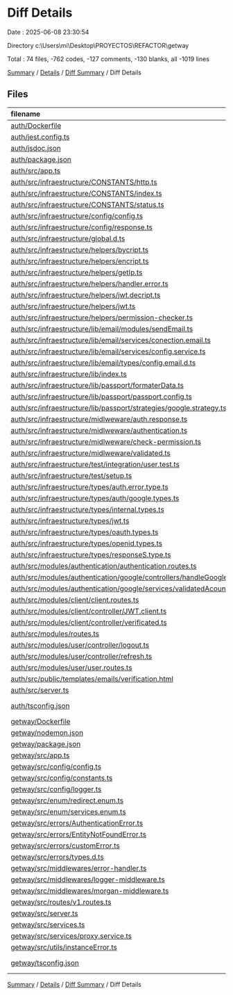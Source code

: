 # Diff Details

Date : 2025-06-08 23:30:54

Directory c:\\Users\\mi\\Desktop\\PROYECTOS\\REFACTOR\\getway

Total : 74 files,  -762 codes, -127 comments, -130 blanks, all -1019 lines

[Summary](results.md) / [Details](details.md) / [Diff Summary](diff.md) / Diff Details

## Files
| filename | language | code | comment | blank | total |
| :--- | :--- | ---: | ---: | ---: | ---: |
| [auth/Dockerfile](/auth/Dockerfile) | Docker | -16 | 0 | -8 | -24 |
| [auth/jest.config.ts](/auth/jest.config.ts) | TypeScript | -11 | 0 | -1 | -12 |
| [auth/jsdoc.json](/auth/jsdoc.json) | JSON | -12 | 0 | 0 | -12 |
| [auth/package.json](/auth/package.json) | JSON | -59 | 0 | -3 | -62 |
| [auth/src/app.ts](/auth/src/app.ts) | TypeScript | -17 | -1 | -3 | -21 |
| [auth/src/infraestructure/CONSTANTS/http.ts](/auth/src/infraestructure/CONSTANTS/http.ts) | TypeScript | -20 | 0 | -3 | -23 |
| [auth/src/infraestructure/CONSTANTS/index.ts](/auth/src/infraestructure/CONSTANTS/index.ts) | TypeScript | 0 | 0 | -1 | -1 |
| [auth/src/infraestructure/CONSTANTS/status.ts](/auth/src/infraestructure/CONSTANTS/status.ts) | TypeScript | -13 | 0 | -1 | -14 |
| [auth/src/infraestructure/config/config.ts](/auth/src/infraestructure/config/config.ts) | TypeScript | -15 | 0 | -1 | -16 |
| [auth/src/infraestructure/config/response.ts](/auth/src/infraestructure/config/response.ts) | TypeScript | -87 | 0 | -16 | -103 |
| [auth/src/infraestructure/global.d.ts](/auth/src/infraestructure/global.d.ts) | TypeScript | -31 | 0 | -2 | -33 |
| [auth/src/infraestructure/helpers/bycript.ts](/auth/src/infraestructure/helpers/bycript.ts) | TypeScript | -11 | 0 | -3 | -14 |
| [auth/src/infraestructure/helpers/encript.ts](/auth/src/infraestructure/helpers/encript.ts) | TypeScript | -43 | 0 | -7 | -50 |
| [auth/src/infraestructure/helpers/getIp.ts](/auth/src/infraestructure/helpers/getIp.ts) | TypeScript | -3 | 0 | -2 | -5 |
| [auth/src/infraestructure/helpers/handler.error.ts](/auth/src/infraestructure/helpers/handler.error.ts) | TypeScript | -49 | 0 | -7 | -56 |
| [auth/src/infraestructure/helpers/jwt.decript.ts](/auth/src/infraestructure/helpers/jwt.decript.ts) | TypeScript | -40 | 0 | -7 | -47 |
| [auth/src/infraestructure/helpers/jwt.ts](/auth/src/infraestructure/helpers/jwt.ts) | TypeScript | -42 | 0 | -6 | -48 |
| [auth/src/infraestructure/helpers/permission-checker.ts](/auth/src/infraestructure/helpers/permission-checker.ts) | TypeScript | -24 | 0 | -3 | -27 |
| [auth/src/infraestructure/lib/email/modules/sendEmail.ts](/auth/src/infraestructure/lib/email/modules/sendEmail.ts) | TypeScript | -17 | 0 | -2 | -19 |
| [auth/src/infraestructure/lib/email/services/conection.email.ts](/auth/src/infraestructure/lib/email/services/conection.email.ts) | TypeScript | -45 | 0 | -6 | -51 |
| [auth/src/infraestructure/lib/email/services/config.service.ts](/auth/src/infraestructure/lib/email/services/config.service.ts) | TypeScript | -17 | 0 | -2 | -19 |
| [auth/src/infraestructure/lib/email/types/config.email.d.ts](/auth/src/infraestructure/lib/email/types/config.email.d.ts) | TypeScript | -13 | 0 | -1 | -14 |
| [auth/src/infraestructure/lib/index.ts](/auth/src/infraestructure/lib/index.ts) | TypeScript | 0 | 0 | -1 | -1 |
| [auth/src/infraestructure/lib/passport/formaterData.ts](/auth/src/infraestructure/lib/passport/formaterData.ts) | TypeScript | -36 | 0 | -4 | -40 |
| [auth/src/infraestructure/lib/passport/passport.config.ts](/auth/src/infraestructure/lib/passport/passport.config.ts) | TypeScript | -6 | 0 | -3 | -9 |
| [auth/src/infraestructure/lib/passport/strategies/google.strategy.ts](/auth/src/infraestructure/lib/passport/strategies/google.strategy.ts) | TypeScript | -18 | 0 | -3 | -21 |
| [auth/src/infraestructure/midlweware/auth.response.ts](/auth/src/infraestructure/midlweware/auth.response.ts) | TypeScript | -26 | -1 | -5 | -32 |
| [auth/src/infraestructure/midlweware/authentication.ts](/auth/src/infraestructure/midlweware/authentication.ts) | TypeScript | -38 | 0 | -3 | -41 |
| [auth/src/infraestructure/midlweware/check-permission.ts](/auth/src/infraestructure/midlweware/check-permission.ts) | TypeScript | -33 | -1 | -4 | -38 |
| [auth/src/infraestructure/midlweware/validated.ts](/auth/src/infraestructure/midlweware/validated.ts) | TypeScript | -25 | 0 | -2 | -27 |
| [auth/src/infraestructure/test/integration/user.test.ts](/auth/src/infraestructure/test/integration/user.test.ts) | TypeScript | -72 | -4 | -18 | -94 |
| [auth/src/infraestructure/test/setup.ts](/auth/src/infraestructure/test/setup.ts) | TypeScript | -6 | -1 | -3 | -10 |
| [auth/src/infraestructure/types/auth.error.type.ts](/auth/src/infraestructure/types/auth.error.type.ts) | TypeScript | 0 | 0 | -1 | -1 |
| [auth/src/infraestructure/types/auth/google.types.ts](/auth/src/infraestructure/types/auth/google.types.ts) | TypeScript | -9 | 0 | -3 | -12 |
| [auth/src/infraestructure/types/internal.types.ts](/auth/src/infraestructure/types/internal.types.ts) | TypeScript | -10 | 0 | -3 | -13 |
| [auth/src/infraestructure/types/jwt.ts](/auth/src/infraestructure/types/jwt.ts) | TypeScript | -14 | 0 | -2 | -16 |
| [auth/src/infraestructure/types/oauth.types.ts](/auth/src/infraestructure/types/oauth.types.ts) | TypeScript | -20 | 0 | -3 | -23 |
| [auth/src/infraestructure/types/openid.types.ts](/auth/src/infraestructure/types/openid.types.ts) | TypeScript | -18 | 0 | -2 | -20 |
| [auth/src/infraestructure/types/responseS.type.ts](/auth/src/infraestructure/types/responseS.type.ts) | TypeScript | -6 | 0 | -1 | -7 |
| [auth/src/modules/authentication/authentication.routes.ts](/auth/src/modules/authentication/authentication.routes.ts) | TypeScript | -20 | -8 | -5 | -33 |
| [auth/src/modules/authentication/google/controllers/handleGoogleAuthCallback.ts](/auth/src/modules/authentication/google/controllers/handleGoogleAuthCallback.ts) | TypeScript | -32 | 0 | -3 | -35 |
| [auth/src/modules/authentication/google/services/validatedAcount.service.ts](/auth/src/modules/authentication/google/services/validatedAcount.service.ts) | TypeScript | -12 | -16 | -2 | -30 |
| [auth/src/modules/client/client.routes.ts](/auth/src/modules/client/client.routes.ts) | TypeScript | -4 | -3 | -4 | -11 |
| [auth/src/modules/client/controller/JWT.client.ts](/auth/src/modules/client/controller/JWT.client.ts) | TypeScript | 0 | -65 | -4 | -69 |
| [auth/src/modules/client/controller/verificated.ts](/auth/src/modules/client/controller/verificated.ts) | TypeScript | 0 | -25 | -5 | -30 |
| [auth/src/modules/routes.ts](/auth/src/modules/routes.ts) | TypeScript | -5 | 0 | -3 | -8 |
| [auth/src/modules/user/controller/logout.ts](/auth/src/modules/user/controller/logout.ts) | TypeScript | -2 | 0 | -2 | -4 |
| [auth/src/modules/user/controller/refresh.ts](/auth/src/modules/user/controller/refresh.ts) | TypeScript | 0 | 0 | -1 | -1 |
| [auth/src/modules/user/user.routes.ts](/auth/src/modules/user/user.routes.ts) | TypeScript | -38 | -2 | -7 | -47 |
| [auth/src/public/templates/emails/verification.html](/auth/src/public/templates/emails/verification.html) | HTML | -102 | 0 | -3 | -105 |
| [auth/src/server.ts](/auth/src/server.ts) | TypeScript | -39 | 0 | -5 | -44 |
| [auth/tsconfig.json](/auth/tsconfig.json) | JSON with Comments | -35 | 0 | -1 | -36 |
| [getway/Dockerfile](/getway/Dockerfile) | Docker | 19 | 0 | 9 | 28 |
| [getway/nodemon.json](/getway/nodemon.json) | JSON | 6 | 0 | 1 | 7 |
| [getway/package.json](/getway/package.json) | JSON | 39 | 0 | 1 | 40 |
| [getway/src/app.ts](/getway/src/app.ts) | TypeScript | 8 | 0 | 3 | 11 |
| [getway/src/config/config.ts](/getway/src/config/config.ts) | TypeScript | 40 | 0 | 5 | 45 |
| [getway/src/config/constants.ts](/getway/src/config/constants.ts) | TypeScript | 2 | 0 | 1 | 3 |
| [getway/src/config/logger.ts](/getway/src/config/logger.ts) | TypeScript | 63 | 0 | 3 | 66 |
| [getway/src/enum/redirect.enum.ts](/getway/src/enum/redirect.enum.ts) | TypeScript | 5 | 0 | 1 | 6 |
| [getway/src/enum/services.enum.ts](/getway/src/enum/services.enum.ts) | TypeScript | 5 | 0 | 1 | 6 |
| [getway/src/errors/AuthenticationError.ts](/getway/src/errors/AuthenticationError.ts) | TypeScript | 2 | 0 | 2 | 4 |
| [getway/src/errors/EntityNotFoundError.ts](/getway/src/errors/EntityNotFoundError.ts) | TypeScript | 3 | 0 | 2 | 5 |
| [getway/src/errors/customError.ts](/getway/src/errors/customError.ts) | TypeScript | 20 | 0 | 3 | 23 |
| [getway/src/errors/types.d.ts](/getway/src/errors/types.d.ts) | TypeScript | 1 | 0 | 1 | 2 |
| [getway/src/middlewares/error-handler.ts](/getway/src/middlewares/error-handler.ts) | TypeScript | 48 | 0 | 5 | 53 |
| [getway/src/middlewares/logger-middleware.ts](/getway/src/middlewares/logger-middleware.ts) | TypeScript | 27 | 0 | 3 | 30 |
| [getway/src/middlewares/morgan-middleware.ts](/getway/src/middlewares/morgan-middleware.ts) | TypeScript | 11 | 0 | 2 | 13 |
| [getway/src/routes/v1.routes.ts](/getway/src/routes/v1.routes.ts) | TypeScript | 23 | 0 | 3 | 26 |
| [getway/src/server.ts](/getway/src/server.ts) | TypeScript | 24 | 0 | 5 | 29 |
| [getway/src/services.ts](/getway/src/services.ts) | TypeScript | 10 | 0 | 1 | 11 |
| [getway/src/services/proxy.service.ts](/getway/src/services/proxy.service.ts) | TypeScript | 67 | 0 | 7 | 74 |
| [getway/src/utils/instanceError.ts](/getway/src/utils/instanceError.ts) | TypeScript | 12 | 0 | 1 | 13 |
| [getway/tsconfig.json](/getway/tsconfig.json) | JSON with Comments | 14 | 0 | 1 | 15 |

[Summary](results.md) / [Details](details.md) / [Diff Summary](diff.md) / Diff Details